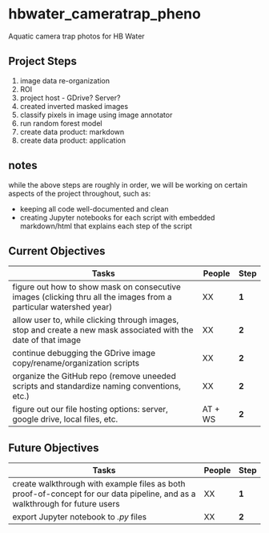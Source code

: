 # hbwater_cameratrap_pheno
Aquatic camera trap photos for HB Water

## Project Steps 
1. image data re-organization 
2. ROI  
3. project host - GDrive? Server?
4. created inverted masked images
5. classify pixels in image using image annotator 
6. run random forest model
7. create data product: markdown
8. create data product: application

## notes
while the above steps are roughly in order, we will be working on certain aspects of the project throughout, such as:
  - keeping all code well-documented and clean
  - creating Jupyter notebooks for each script with embedded markdown/html that explains each step of the script

## Current Objectives
Tasks | People | Step
------- | -------- | --------
figure out how to show mask on consecutive images (clicking thru all the images from a particular watershed year) | XX | **1**
allow user to, while clicking through images, stop and create a new mask associated with the date of that image  | XX | **2**
continue debugging the GDrive image copy/rename/organization scripts  | XX | **2**
organize the GitHub repo (remove uneeded scripts and standardize naming conventions, etc.)   | XX | **2**
figure out our file hosting options: server, google drive, local files, etc.   | AT + WS | **2**


## Future Objectives
Tasks | People | Step
------- | -------- | --------
create walkthrough with example files as both proof-of-concept for our data pipeline, and as a walkthrough for future users | XX | **1**
export Jupyter notebook to *.py* files  | XX | **2**


